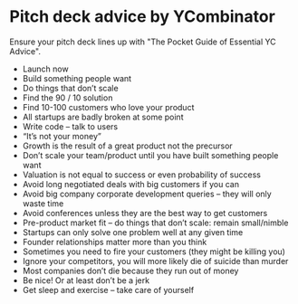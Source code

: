 # Pitch deck advice by YCombinator

Ensure your pitch deck lines up with "The Pocket Guide of Essential YC Advice".

* Launch now
* Build something people want
* Do things that don’t scale
* Find the 90 / 10 solution
* Find 10-100 customers who love your product
* All startups are badly broken at some point
* Write code – talk to users
* “It’s not your money”
* Growth is the result of a great product not the precursor
* Don’t scale your team/product until you have built something people want
* Valuation is not equal to success or even probability of success
* Avoid long negotiated deals with big customers if you can
* Avoid big company corporate development queries – they will only waste time
* Avoid conferences unless they are the best way to get customers
* Pre-product market fit – do things that don’t scale: remain small/nimble
* Startups can only solve one problem well at any given time
* Founder relationships matter more than you think
* Sometimes you need to fire your customers (they might be killing you)
* Ignore your competitors, you will more likely die of suicide than murder
* Most companies don’t die because they run out of money
* Be nice! Or at least don’t be a jerk
* Get sleep and exercise – take care of yourself

